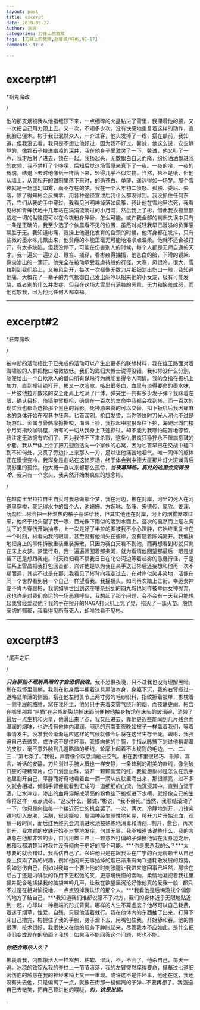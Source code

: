 ```yaml
---
layout: post
title: excerpt
date: 2019-09-27
Author: 派派
categories: 刀锋上的救赎
tags: [刀锋上的救赎,赵馨诚/韩彬,NC-17]
comments: true

---
```

# excerpt#1
*橱鬼魔改

/

他的那支烟被我从他指缝顶下来，一点细碎的火星钻进了雪里，我攥着他的腰，又一次把自己用力顶上去。又一次，不知多少次，没有快感地重复着这样的动作，直到脸已僵木。彬于我已泯然众人，一介过客，他头发掉了一绺，搭在额前，我知道，但我没去看，我只是不想让他好过，因为我不好过。馨诚，他这么说，安安静静的，像颗石子投进幽凉的深井，我在他身子里激灵了一下，馨诚，他又叫了一声，我才后射了进去，锁在一起。我扬起头，无数银白自天而降，纷纷洒洒飘进我的衣领，我不禁打了个哆嗦，后知后觉这场雪原来真下了一夜。一夜的冷，一夜的冤魂。结退下去时他像纸一样落下来，轻得几乎不似实物。当然，彬不是纸，但他从墙上，从我松开的钳制里落下来时，的确苍白、单薄，遥远得如一场梦。那个雪夜就是一场虚幻如雾，而不存在的梦。我在一个大年初二愤怒、孤独、委屈、失落，除了得知彬会反擒拿，用各种途径宣泄后我什么都没得到。我没抓住任何东西，它们从我的手中穿过。我看见张明坤掉落如风筝，我让他在雪地里冻死，我看见彬如青蝉伏地十几年站在涓涓流淌过的小月河，然后我上了彬，借此我衣橱里那裁定一切的骷髅便可以在今夜粉身碎骨，怎么可能。或许我全部的判断失误中只有一条是正确的，我至少选了个依晨看不见的位置，虽然对减轻我早已漫溢的负罪感聊胜于无。我知道彬痛，我操上他退化发育的宫颈的时候，他浑身都在发抖，只有些微的墨水味儿飘出来，他贫瘠的本能正毫无可能地渴求点温柔。他就不适合被打开，有太多缺陷，但我没停下，可能在伤害别人的时候，每个人都是无师自通的天才。我一遍又一遍挤迫、鞭笞、捅穿，看彬疼得抽搐，他苍白的脸，下滑的镜架、鼻尖渗出的一滴汗。他完全在被动承受我虐待般的行径，大寒，风很冷，很大，雪粒刮到我们脸上，又被风刮开，每吹一次都像无数刀片细细划出伤口一般，我知道他痛，大概花了一辈子的力气抵御自己发出闷哼以招来他的小女友，极有可能发烧，或者别的什么并发症，但我在这场大雪里有满腔的恶意、无力和恼羞成怒，而他宽恕我，因为他比任何人都幸福。

---
# excerpt#2
*狂奔魔改

/

被中断的活动相比于已完成的活动可以产生出更多的联想材料，我在雄王路面对着海啸般的人群把枪口略微放低。我们的海归大博士说得没错，我和彬没什么分别，随便给出一个自欺欺人的借口所有谋杀行为就能变得令人同情。我的食指在扳机上加力，直到撞针锁打开，彬又一次咳嗽，咳出很多血，血里有淡得要命的墨水味，一片被他拉开数米的安全距离上堆满了尸体，弹夹里一共有多少发子弹？我眯着左眼，确认目标，倚墙单臂据枪，确信在一百次的生命中我都会找到彬。而一百次的现实我也都会选择那个黑色的背影。死神原来真的可以交替，扣下扳机后我因痛麻木的身体开始在窄巷中狂奔。匕首深剜，枪口发烫，当你够快时刀光人潮也不过是场游戏。金属与骨骼摩擦撕咬，血溅上脸，我抄起甩棍狠命往下抡，海碗居城门楼小月河指纹咖啡屋，所有的一切从我身上飞速掠过，却不能为我哪怕短暂地停留。我注定无法拥有它们了，因为我停不下来杀戮，这条仇恨疯狂狰狞永不偃旗息鼓的小巷，我从尸体上捡了把刀迎面透向一个家伙的心窝，因为匕首早已在交战中磕飞到不知何处，又贯了旁边扑上来那人一刀，足以让他痛苦地咽气。唯一同伴的躯体正在慢慢变冷，我浑身是血站在这修罗场，终于体会到中德大厦那片灯火斑斓背后阴影里的孤伶。他大概一直以来都那么孤伶，***当夜幕降临，高处的这里会变得很冷***，我只有一个念头，我突然开始发疯似的想念彬。

/

在越南里里拉拉自生自灭时我总做那个梦，我在河边，彬在对岸，河里的死人在河道里穿梭，我记得水中的每个人，池姗姗、方婉琳、彭康、宋德传、庞欣、姜澜、阮勋松…彬会把一杯温热的柚子茶递给我，但其实他还在对岸，河上的烟雾笼罩过来，他终于抬头望了我一眼，目光像下雨似的落到水面上。这次的戛然而止是左胸肋下的贯穿伤开始抽疼，上一次是好了半拉的脚被我不小心蹬肿，它始终重复卡在一个时刻，彬看向我的眼睛，甚至没有他消失在彼岸，没有随着陈娟离开。我偏执地把身上的零件拆散重装重装拆散，只因为我白天看不到他，而再想看到彬就只剩在床上发梦。梦里行舟，我一遍遍循回着那条河，就为看清他回望那最后一眼是想留下还是想跟我走。时天终归看不惯我日日在北仑河边等着起雾的愚蠢行径，于是联系上雪晶把我打包回首都，兴许他是以为我在亲手送归彬后还妄想和他再一次不期而遇，其实不过是在那儿我看见了彬背向我走过去，在对岸似笑非笑地，活像在同一个世界看到另一个自己一样望着我。我摇摇头。如同再次踏上芒街，幸运女神便不肯再眷顾彬，我恍如隔世回到这座嘈杂纷乱的四九城也同样被幸运女神抛弃，这也许是对我们命运的一场恶意呼应，我想起了那个问题，会不会有一天我只能想起我曾经爱过他？我的手在擦开的NAGA打火机上晃了晃，掐灭了一簇火苗。殷饶亲切的酆都，我看得见所有死人，却唯独看不见彬。


---
# excerpt#3
*尾声之后

/

***只有那些不理解黑暗的才会恐惧夜晚***，我不恐惧夜晚，只不过我也没有理解黑暗。彬在我怀里侧躺，我则在他身后半拥着这具黑暗本身，身躯下沉，我的右臂揽过一道略显单薄的侧面，搭在他左肘关节上两寸旁的毛纱织料，指纹擦着被单，彬枕着一侧平展的胳膊，窝在我怀里，他另只手夹着支雾气绕升的烟，而夜静更阑。彬含在嘴里那颗“黑猫”在余烬断裂烧掉床面前便被他抽身按熄在床头的玻璃碗，消殁了最后一点生机和火星，他滑出来了点，我又压进去，靠他更近些能闻到几片残余而湿润的烟味，也许没有他体内湿润，闷热的东南亚夜晚如被子一样盖着我们，等着事情发生。没准我会渐渐适应这样的气候就像今后将在这里生存至死，跟彬，我强迫自己去微笑，或许这不是件坏事，我摸向他的手腕，手指从脉搏下划过他稍潮湿的皮肤，毫不意外触到几道略微的细线，轮廓上起着不太规则的毛边，一、二、三…“第七条了。”我说，声音像个叹息消融进空气。彬在我怀里很轻巧、乖顺、寡言，听话的安静，刀片划过手腕大概也一样安静，一条锋利的甜美的直线，像划破口腔的硬糖碎片，伤口划出血珠，溢开一颗颗晶莹的红。我能想象彬是怎么在洗手池里割开自己，平静而好奇地看着血一滴一滴从皮肤里涌出来，那很漂亮，过不多久就会相凝，倾斜手臂便能看到汇成的一道细细的血流，他沉浸其中，直到血流干涸，让水冲走，渗出的血将溶解成明亮的粉色往下蜿蜒进下水槽，就好像自己的生命将这样一点点流尽。“这没什么，馨诚，”彬说，“我不会死。”当然，我喉结滚动了一下，你只是向往每一个接近死亡的机会罢了。一次，两次，冷静地划开，刀锋尖锐地切入皮肤，深割，锯齿撕咬，周围神经生理性地紧绷，移开刀片开始流血，观察一段时间，而后红色终究会流淌进水池被熟练地消毒和清创…割开，愈合，再次割开，我左臂的皮肤开始不自觉地发痒，何其无辜。我不知道该说些什么，我的言语总在他那非常的少，自我用雄王路上一颗意外打偏的子弹换他留在我身边之后，彬和我都清楚当时我并没有倾向于更好的那个可能。***你是来杀我的么？***太想要的就会错过，我高估自己了。兴许他只是在跟我呆在广宁的百无聊赖里从自己身上探索了新的兴趣，例如他闲来无事抽掉的烟已渐渐有向飞速耗散发展的趋势，例如划伤自己，例如对我每一个要上他的时刻张腿让我进来这回事已坦然，那些在尼古丁还是内啡肽的作用下更松弛的笑，更意境恍惚的索吻，柔情地凝视着我往里操并配合地揉揉我的脑袋呻吟几声，让我在欲望里沉沦好像他真的爱我一般…都只不过是在相对愉悦地、一点点毁掉我认识的那个人。***我看他是后悔没找个偏僻的地方了结自己。***我知道我们谁都说服不了对方，我们的身体近乎无限地贴近到一起，心却以一种极端的形式背离。哪样的人生不算虚度？他尽可以自己耗费，着迷于烟草，性爱，自残，只要他活着就行。我在他体内的东西抽了出来，打算下床自己撸完，彬握住了我的手腕，身子溜下去，用嘴包住我，开始舔和吞。他的唇很薄，技术很好，我很快又在他的服务下肿胀起来，尽管我本不应如此。是什么把我们变成现在的局面？我想，如果我不能回答这个问题，彬也不能。



***你还会再杀人么？***



彬裹着我，内部像活人一样窄热、粘软、湿润，不，不会了，他杀自己，每天一遍。冰凉的铁锭从我的脊柱上一节节滚落，我的左臂突然痒得要命，描摹过七道细密伤疤的触感在我的神经末梢上又一一重现。或许这不是件坏事，他还在这，我还没有失去他，只是偏离了一点，就像芒街那一梭偏离的子弹…不要再想了。我强迫自己去微笑，把自己顶进他的喉咙，***对，这是发烧。***


.
